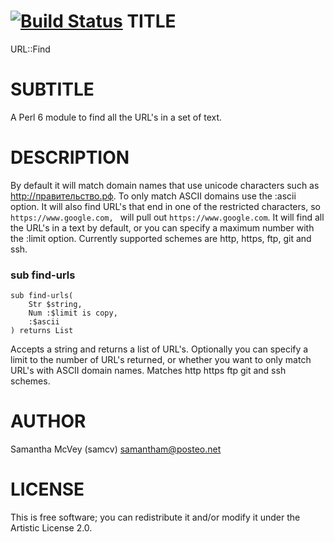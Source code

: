 [![Build Status](https://travis-ci.org/samcv/URL-Find.svg?branch=master)](https://travis-ci.org/samcv/URL-Find)
TITLE
=====

URL::Find

SUBTITLE
========

A Perl 6 module to find all the URL's in a set of text.

DESCRIPTION
===========

By default it will match domain names that use unicode characters such as http://правительство.рф. To only match ASCII domains use the :ascii option. It will also find URL's that end in one of the restricted characters, so `https://www.google.com, ` will pull out `https://www.google.com`. It will find all the URL's in a text by default, or you can specify a maximum number with the :limit option. Currently supported schemes are http, https, ftp, git and ssh.

### sub find-urls

```perl6
sub find-urls(
    Str $string,
    Num :$limit is copy,
    :$ascii
) returns List
```

Accepts a string and returns a list of URL's. Optionally you can specify a limit to the number of URL's returned, or whether you want to only match URL's with ASCII domain names. Matches http https ftp git and ssh schemes.

AUTHOR
======

Samantha McVey (samcv) samantham@posteo.net

LICENSE
=======

This is free software; you can redistribute it and/or modify it under the Artistic License 2.0.
